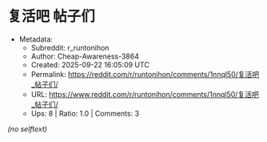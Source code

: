 # 复活吧 帖子们

- Metadata:
  - Subreddit: r_runtonihon
  - Author: Cheap-Awareness-3864
  - Created: 2025-09-22 16:05:09 UTC
  - Permalink: https://reddit.com/r/runtonihon/comments/1nnql50/复活吧_帖子们/
  - URL: https://www.reddit.com/r/runtonihon/comments/1nnql50/复活吧_帖子们/
  - Ups: 8 | Ratio: 1.0 | Comments: 3

_(no selftext)_
